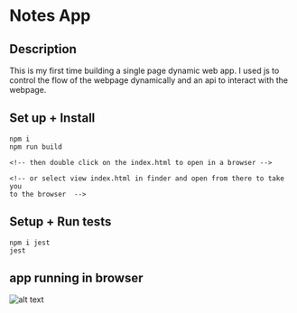 # Notes App

## Description
  This is my first time building a single page dynamic web app. I used js to control the flow of the webpage dynamically and an api to interact with the webpage. 

## Set up + Install

```linux
npm i 
npm run build 

<!-- then double click on the index.html to open in a browser -->

<!-- or select view index.html in finder and open from there to take you 
to the browser  -->
```

## Setup + Run tests

```linux
npm i jest 
jest
```

## app running in browser 

![alt text]()
